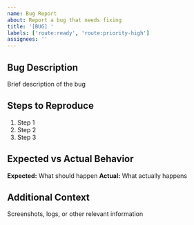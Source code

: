 ```yaml
---
name: Bug Report
about: Report a bug that needs fixing
title: '[BUG] '
labels: ['route:ready', 'route:priority-high']
assignees: ''
---
```


## Bug Description
Brief description of the bug

## Steps to Reproduce
1. Step 1
2. Step 2
3. Step 3

## Expected vs Actual Behavior
**Expected:** What should happen
**Actual:** What actually happens

## Additional Context
Screenshots, logs, or other relevant information
